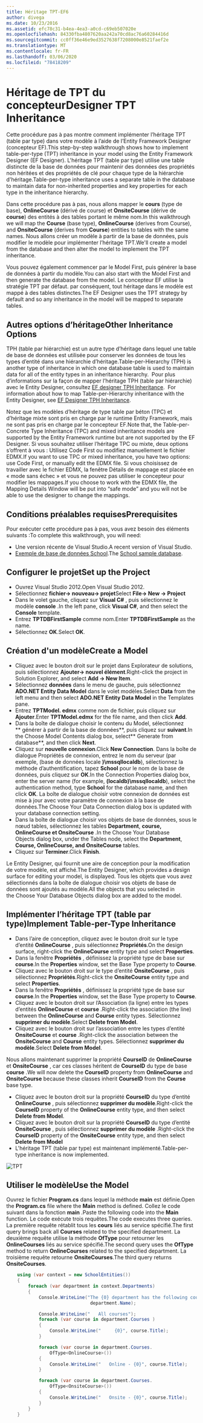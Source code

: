 ```yaml
---
title: Héritage TPT-EF6
author: divega
ms.date: 10/23/2016
ms.assetid: efc78c31-b4ea-4ea3-a0cd-c69eb507020e
ms.openlocfilehash: 84330fba4807620aa242a70cd8ac76a60284416d
ms.sourcegitcommit: cc0ff36e46e9ed3527638f7208000e8521faef2e
ms.translationtype: MT
ms.contentlocale: fr-FR
ms.lasthandoff: 03/06/2020
ms.locfileid: "78418209"
---
```

# <a name="designer-tpt-inheritance"></a><span data-ttu-id="90e28-102">Héritage de TPT du concepteur</span><span class="sxs-lookup"><span data-stu-id="90e28-102">Designer TPT Inheritance</span></span>
<span data-ttu-id="90e28-103">Cette procédure pas à pas montre comment implémenter l’héritage TPT (table par type) dans votre modèle à l’aide de l’Entity Framework Designer (concepteur EF).</span><span class="sxs-lookup"><span data-stu-id="90e28-103">This step-by-step walkthrough shows how to implement table-per-type (TPT) inheritance in your model using the Entity Framework Designer (EF Designer).</span></span> <span data-ttu-id="90e28-104">L'héritage TPT (table par type) utilise une table distincte de la base de données pour maintenir des données des propriétés non héritées et des propriétés de clé pour chaque type de la hiérarchie d'héritage.</span><span class="sxs-lookup"><span data-stu-id="90e28-104">Table-per-type inheritance uses a separate table in the database to maintain data for non-inherited properties and key properties for each type in the inheritance hierarchy.</span></span>

<span data-ttu-id="90e28-105">Dans cette procédure pas à pas, nous allons mapper le **cours** (type de base), **OnlineCourse** (dérivé de course) et **OnsiteCourse** (dérive de **course**) des entités à des tables portant le même nom.</span><span class="sxs-lookup"><span data-stu-id="90e28-105">In this walkthrough we will map the **Course** (base type), **OnlineCourse** (derives from Course), and **OnsiteCourse** (derives from **Course**) entities to tables with the same names.</span></span> <span data-ttu-id="90e28-106">Nous allons créer un modèle à partir de la base de données, puis modifier le modèle pour implémenter l’héritage TPT.</span><span class="sxs-lookup"><span data-stu-id="90e28-106">We'll create a model from the database and then alter the model to implement the TPT inheritance.</span></span>

<span data-ttu-id="90e28-107">Vous pouvez également commencer par le Model First, puis générer la base de données à partir du modèle.</span><span class="sxs-lookup"><span data-stu-id="90e28-107">You can also start with the Model First and then generate the database from the model.</span></span> <span data-ttu-id="90e28-108">Le concepteur EF utilise la stratégie TPT par défaut. par conséquent, tout héritage dans le modèle est mappé à des tables distinctes.</span><span class="sxs-lookup"><span data-stu-id="90e28-108">The EF Designer uses the TPT strategy by default and so any inheritance in the model will be mapped to separate tables.</span></span>

## <a name="other-inheritance-options"></a><span data-ttu-id="90e28-109">Autres options d’héritage</span><span class="sxs-lookup"><span data-stu-id="90e28-109">Other Inheritance Options</span></span>

<span data-ttu-id="90e28-110">TPH (table par hiérarchie) est un autre type d’héritage dans lequel une table de base de données est utilisée pour conserver les données de tous les types d’entité dans une hiérarchie d’héritage.</span><span class="sxs-lookup"><span data-stu-id="90e28-110">Table-per-Hierarchy (TPH) is another type of inheritance in which one database table is used to maintain data for all of the entity types in an inheritance hierarchy.</span></span><span data-ttu-id="90e28-111">  Pour plus d’informations sur la façon de mapper l’héritage TPH (table par hiérarchie) avec le Entity Designer, consultez [EF designer TPH Inheritance](~/ef6/modeling/designer/inheritance/tph.md).</span><span class="sxs-lookup"><span data-stu-id="90e28-111">  For information about how to map Table-per-Hierarchy inheritance with the Entity Designer, see [EF Designer TPH Inheritance](~/ef6/modeling/designer/inheritance/tph.md).</span></span> 

<span data-ttu-id="90e28-112">Notez que les modèles d’héritage de type table par béton (TPC) et d’héritage mixte sont pris en charge par le runtime Entity Framework, mais ne sont pas pris en charge par le concepteur EF.</span><span class="sxs-lookup"><span data-stu-id="90e28-112">Note that, the Table-per-Concrete Type Inheritance (TPC) and mixed inheritance models are supported by the Entity Framework runtime but are not supported by the EF Designer.</span></span> <span data-ttu-id="90e28-113">Si vous souhaitez utiliser l’héritage TPC ou mixte, deux options s’offrent à vous : Utilisez Code First ou modifiez manuellement le fichier EDMX.</span><span class="sxs-lookup"><span data-stu-id="90e28-113">If you want to use TPC or mixed inheritance, you have two options: use Code First, or manually edit the EDMX file.</span></span> <span data-ttu-id="90e28-114">Si vous choisissez de travailler avec le fichier EDMX, la fenêtre Détails de mappage est placée en « mode sans échec » et vous ne pouvez pas utiliser le concepteur pour modifier les mappages.</span><span class="sxs-lookup"><span data-stu-id="90e28-114">If you choose to work with the EDMX file, the Mapping Details Window will be put into “safe mode” and you will not be able to use the designer to change the mappings.</span></span>

## <a name="prerequisites"></a><span data-ttu-id="90e28-115">Conditions préalables requises</span><span class="sxs-lookup"><span data-stu-id="90e28-115">Prerequisites</span></span>

<span data-ttu-id="90e28-116">Pour exécuter cette procédure pas à pas, vous avez besoin des éléments suivants :</span><span class="sxs-lookup"><span data-stu-id="90e28-116">To complete this walkthrough, you will need:</span></span>

- <span data-ttu-id="90e28-117">Une version récente de Visual Studio.</span><span class="sxs-lookup"><span data-stu-id="90e28-117">A recent version of Visual Studio.</span></span>
- <span data-ttu-id="90e28-118">[Exemple de base de données School](~/ef6/resources/school-database.md).</span><span class="sxs-lookup"><span data-stu-id="90e28-118">The [School sample database](~/ef6/resources/school-database.md).</span></span>

## <a name="set-up-the-project"></a><span data-ttu-id="90e28-119">Configurer le projet</span><span class="sxs-lookup"><span data-stu-id="90e28-119">Set up the Project</span></span>

-   <span data-ttu-id="90e28-120">Ouvrez Visual Studio 2012.</span><span class="sxs-lookup"><span data-stu-id="90e28-120">Open Visual Studio 2012.</span></span>
-   <span data-ttu-id="90e28-121">Sélectionnez **fichier-&gt; nouveau-&gt; projet**</span><span class="sxs-lookup"><span data-stu-id="90e28-121">Select **File-&gt; New -&gt; Project**</span></span>
-   <span data-ttu-id="90e28-122">Dans le volet gauche, cliquez sur **Visual C\#** , puis sélectionnez le modèle **console** .</span><span class="sxs-lookup"><span data-stu-id="90e28-122">In the left pane, click **Visual C\#**, and then select the **Console** template.</span></span>
-   <span data-ttu-id="90e28-123">Entrez **TPTDBFirstSample** comme nom.</span><span class="sxs-lookup"><span data-stu-id="90e28-123">Enter **TPTDBFirstSample** as the name.</span></span>
-   <span data-ttu-id="90e28-124">Sélectionnez **OK**.</span><span class="sxs-lookup"><span data-stu-id="90e28-124">Select **OK**.</span></span>

## <a name="create-a-model"></a><span data-ttu-id="90e28-125">Création d'un modèle</span><span class="sxs-lookup"><span data-stu-id="90e28-125">Create a Model</span></span>

-   <span data-ttu-id="90e28-126">Cliquez avec le bouton droit sur le projet dans Explorateur de solutions, puis sélectionnez **Ajouter-&gt; nouvel élément**.</span><span class="sxs-lookup"><span data-stu-id="90e28-126">Right-click the project in Solution Explorer, and select **Add -&gt; New Item**.</span></span>
-   <span data-ttu-id="90e28-127">Sélectionnez **données** dans le menu de gauche, puis sélectionnez **ADO.NET Entity Data Model** dans le volet modèles.</span><span class="sxs-lookup"><span data-stu-id="90e28-127">Select **Data** from the left menu and then select **ADO.NET Entity Data Model** in the Templates pane.</span></span>
-   <span data-ttu-id="90e28-128">Entrez **TPTModel. edmx** comme nom de fichier, puis cliquez sur **Ajouter**.</span><span class="sxs-lookup"><span data-stu-id="90e28-128">Enter **TPTModel.edmx** for the file name, and then click **Add**.</span></span>
-   <span data-ttu-id="90e28-129">Dans la boîte de dialogue choisir le contenu du Model, sélectionnez ** générer à partir de la base de données**, puis cliquez sur **suivant**.</span><span class="sxs-lookup"><span data-stu-id="90e28-129">In the Choose Model Contents dialog box, select** Generate from database**, and then click **Next**.</span></span>
-   <span data-ttu-id="90e28-130">Cliquez sur **nouvelle connexion**.</span><span class="sxs-lookup"><span data-stu-id="90e28-130">Click **New Connection**.</span></span>
    <span data-ttu-id="90e28-131">Dans la boîte de dialogue Propriétés de connexion, entrez le nom du serveur (par exemple, (base de données locale **)\\mssqllocaldb**), sélectionnez la méthode d’authentification, tapez **School** pour le nom de la base de données, puis cliquez sur **OK**.</span><span class="sxs-lookup"><span data-stu-id="90e28-131">In the Connection Properties dialog box, enter the server name (for example, **(localdb)\\mssqllocaldb**), select the authentication method, type **School** for the database name, and then click **OK**.</span></span>
    <span data-ttu-id="90e28-132">La boîte de dialogue choisir votre connexion de données est mise à jour avec votre paramètre de connexion à la base de données.</span><span class="sxs-lookup"><span data-stu-id="90e28-132">The Choose Your Data Connection dialog box is updated with your database connection setting.</span></span>
-   <span data-ttu-id="90e28-133">Dans la boîte de dialogue choisir vos objets de base de données, sous le nœud tables, sélectionnez les tables **Department**, **course, OnlineCourse et OnsiteCourse** .</span><span class="sxs-lookup"><span data-stu-id="90e28-133">In the Choose Your Database Objects dialog box, under the Tables node, select the **Department**, **Course, OnlineCourse, and OnsiteCourse** tables.</span></span>
-   <span data-ttu-id="90e28-134">Cliquez sur **Terminer**.</span><span class="sxs-lookup"><span data-stu-id="90e28-134">Click **Finish**.</span></span>

<span data-ttu-id="90e28-135">Le Entity Designer, qui fournit une aire de conception pour la modification de votre modèle, est affiché.</span><span class="sxs-lookup"><span data-stu-id="90e28-135">The Entity Designer, which provides a design surface for editing your model, is displayed.</span></span> <span data-ttu-id="90e28-136">Tous les objets que vous avez sélectionnés dans la boîte de dialogue choisir vos objets de base de données sont ajoutés au modèle.</span><span class="sxs-lookup"><span data-stu-id="90e28-136">All the objects that you selected in the Choose Your Database Objects dialog box are added to the model.</span></span>

## <a name="implement-table-per-type-inheritance"></a><span data-ttu-id="90e28-137">Implémenter l’héritage TPT (table par type)</span><span class="sxs-lookup"><span data-stu-id="90e28-137">Implement Table-per-Type Inheritance</span></span>

-   <span data-ttu-id="90e28-138">Dans l’aire de conception, cliquez avec le bouton droit sur le type d’entité **OnlineCourse** , puis sélectionnez **Propriétés**.</span><span class="sxs-lookup"><span data-stu-id="90e28-138">On the design surface, right-click the **OnlineCourse** entity type and select **Properties**.</span></span>
-   <span data-ttu-id="90e28-139">Dans la fenêtre **Propriétés** , définissez la propriété type de base sur **course**.</span><span class="sxs-lookup"><span data-stu-id="90e28-139">In the **Properties** window, set the Base Type property to **Course**.</span></span>
-   <span data-ttu-id="90e28-140">Cliquez avec le bouton droit sur le type d’entité **OnsiteCourse** , puis sélectionnez **Propriétés**.</span><span class="sxs-lookup"><span data-stu-id="90e28-140">Right-click the **OnsiteCourse** entity type and select **Properties**.</span></span>
-   <span data-ttu-id="90e28-141">Dans la fenêtre **Propriétés** , définissez la propriété type de base sur **course**.</span><span class="sxs-lookup"><span data-stu-id="90e28-141">In the **Properties** window, set the Base Type property to **Course**.</span></span>
-   <span data-ttu-id="90e28-142">Cliquez avec le bouton droit sur l’Association (la ligne) entre les types d’entités **OnlineCourse** et **course** .</span><span class="sxs-lookup"><span data-stu-id="90e28-142">Right-click the association (the line) between the **OnlineCourse** and **Course** entity types.</span></span>
    <span data-ttu-id="90e28-143">Sélectionnez **supprimer du modèle**.</span><span class="sxs-lookup"><span data-stu-id="90e28-143">Select **Delete from Model**.</span></span>
-   <span data-ttu-id="90e28-144">Cliquez avec le bouton droit sur l’association entre les types d’entité **OnsiteCourse** et **course** .</span><span class="sxs-lookup"><span data-stu-id="90e28-144">Right-click the association between the **OnsiteCourse** and **Course** entity types.</span></span>
    <span data-ttu-id="90e28-145">Sélectionnez **supprimer du modèle**.</span><span class="sxs-lookup"><span data-stu-id="90e28-145">Select **Delete from Model**.</span></span>

<span data-ttu-id="90e28-146">Nous allons maintenant supprimer la propriété **CourseID** de **OnlineCourse** et **OnsiteCourse** , car ces classes héritent de **CourseID** du type de base **course** .</span><span class="sxs-lookup"><span data-stu-id="90e28-146">We will now delete the **CourseID** property from **OnlineCourse** and **OnsiteCourse** because these classes inherit **CourseID** from the **Course** base type.</span></span>

-   <span data-ttu-id="90e28-147">Cliquez avec le bouton droit sur la propriété **CourseID** du type d’entité **OnlineCourse** , puis sélectionnez **supprimer du modèle**.</span><span class="sxs-lookup"><span data-stu-id="90e28-147">Right-click the **CourseID** property of the **OnlineCourse** entity type, and then select **Delete from Model**.</span></span>
-   <span data-ttu-id="90e28-148">Cliquez avec le bouton droit sur la propriété **CourseID** du type d’entité **OnsiteCourse** , puis sélectionnez **supprimer du modèle** .</span><span class="sxs-lookup"><span data-stu-id="90e28-148">Right-click the **CourseID** property of the **OnsiteCourse** entity type, and then select **Delete from Model**</span></span>
-   <span data-ttu-id="90e28-149">L'héritage TPT (table par type) est maintenant implémenté.</span><span class="sxs-lookup"><span data-stu-id="90e28-149">Table-per-type inheritance is now implemented.</span></span>

![TPT](~/ef6/media/tpt.png)

## <a name="use-the-model"></a><span data-ttu-id="90e28-151">Utiliser le modèle</span><span class="sxs-lookup"><span data-stu-id="90e28-151">Use the Model</span></span>

<span data-ttu-id="90e28-152">Ouvrez le fichier **Program.cs** dans lequel la méthode **main** est définie.</span><span class="sxs-lookup"><span data-stu-id="90e28-152">Open the **Program.cs** file where the **Main** method is defined.</span></span> <span data-ttu-id="90e28-153">Collez le code suivant dans la fonction **main** .</span><span class="sxs-lookup"><span data-stu-id="90e28-153">Paste the following code into the **Main** function.</span></span> <span data-ttu-id="90e28-154">Le code exécute trois requêtes.</span><span class="sxs-lookup"><span data-stu-id="90e28-154">The code executes three queries.</span></span> <span data-ttu-id="90e28-155">La première requête rétablit tous les **cours** liés au service spécifié.</span><span class="sxs-lookup"><span data-stu-id="90e28-155">The first query brings back all **Courses** related to the specified department.</span></span> <span data-ttu-id="90e28-156">La deuxième requête utilise la méthode **OfType** pour retourner les **OnlineCourses** liés au service spécifié.</span><span class="sxs-lookup"><span data-stu-id="90e28-156">The second query uses the **OfType** method to return **OnlineCourses** related to the specified department.</span></span> <span data-ttu-id="90e28-157">La troisième requête retourne **OnsiteCourses**.</span><span class="sxs-lookup"><span data-stu-id="90e28-157">The third query returns **OnsiteCourses**.</span></span>

``` csharp
    using (var context = new SchoolEntities())
    {
        foreach (var department in context.Departments)
        {
            Console.WriteLine("The {0} department has the following courses:",
                               department.Name);

            Console.WriteLine("   All courses");
            foreach (var course in department.Courses )
            {
                Console.WriteLine("     {0}", course.Title);
            }

            foreach (var course in department.Courses.
                OfType<OnlineCourse>())
            {
                Console.WriteLine("   Online - {0}", course.Title);
            }

            foreach (var course in department.Courses.
                OfType<OnsiteCourse>())
            {
                Console.WriteLine("   Onsite - {0}", course.Title);
            }
        }
    }
```
